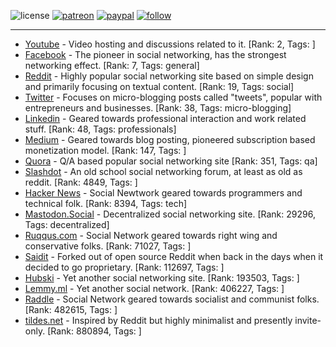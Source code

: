 ![license](https://img.shields.io/github/license/prahladyeri/siterank-stats.svg)
[![patreon](https://img.shields.io/badge/Patreon-brown.svg?logo=patreon)](https://www.patreon.com/prahladyeri)
[![paypal](https://img.shields.io/badge/PayPal-blue.svg?logo=paypal)](https://www.paypal.com/cgi-bin/webscr?cmd=_s-xclick&hosted_button_id=JM8FUXNFUK6EU)
[![follow](https://img.shields.io/twitter/follow/prahladyeri.svg?style=social)](https://twitter.com/prahladyeri)

---
- [Youtube](https://www.youtube.com/) - Video hosting and discussions related to it. [Rank: 2, Tags: ]
- [Facebook](https://www.facebook.com/) - The pioneer in social networking, has the strongest networking effect. [Rank: 7, Tags: general]
- [Reddit](https://www.reddit.com) - Highly popular social networking site based on simple design and primarily focusing on textual content. [Rank: 19, Tags: social]
- [Twitter](https://twitter.com/) - Focuses on micro-blogging posts called "tweets", popular with entrepreneurs and businesses. [Rank: 38, Tags: micro-blogging]
- [Linkedin](https://www.linkedin.com/) - Geared towards professional interaction and work related stuff. [Rank: 48, Tags: professionals]
- [Medium](https://medium.com/) - Geared towards blog posting, pioneered subscription based monetization model. [Rank: 147, Tags: ]
- [Quora](https://www.quora.com/) - Q/A based popular social networking site [Rank: 351, Tags: qa]
- [Slashdot](https://slashdot.org/) - An old school social networking forum, at least as old as reddit. [Rank: 4849, Tags: ]
- [Hacker News](https://news.ycombinator.com) - Social Newtwork geared towards programmers and technical folk. [Rank: 8394, Tags: tech]
- [Mastodon.Social](https://mastodon.social/) - Decentralized social networking site. [Rank: 29296, Tags: decentralized]
- [Ruqqus.com](https://ruqqus.com/) - Social Network geared towards right wing and conservative folks. [Rank: 71027, Tags: ]
- [Saidit](https://saidit.net/) - Forked out of open source Reddit when back in the days when it decided to go proprietary. [Rank: 112697, Tags: ]
- [Hubski](https://hubski.com/) - Yet another social networking site. [Rank: 193503, Tags: ]
- [Lemmy.ml](https://lemmy.ml/) - Yet another social network. [Rank: 406227, Tags: ]
- [Raddle](https://raddle.me/) - Social Network geared towards socialist and communist folks. [Rank: 482615, Tags: ]
- [tildes.net](https://tildes.net/) - Inspired by Reddit but highly minimalist and presently invite-only. [Rank: 880894, Tags: ]

